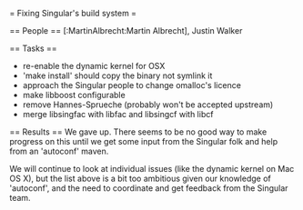 = Fixing Singular's build system =

== People ==
[:MartinAlbrecht:Martin Albrecht], Justin Walker

== Tasks ==
 * re-enable the dynamic kernel for OSX
 * 'make install' should copy the binary not symlink it
 * approach the Singular people to change omalloc's licence
 * make libboost configurable
 * remove Hannes-Sprueche (probably won't be accepted upstream)
 * merge libsingfac with libfac and libsingcf with libcf

== Results ==
 We gave up.  There seems to be no good way to make progress
 on this until we get some input from the Singular folk and help
 from an 'autoconf' maven.

 We will continue to look at individual issues (like the dynamic
 kernel on Mac OS X), but the list above is a bit too ambitious
 given our knowledge of 'autoconf', and the need to coordinate
 and get feedback from the Singular team.
